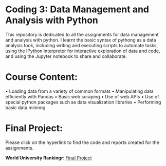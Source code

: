# Coding 3: Data Management and Analysis with Python

This repository is dedicated to all the assignments for data management and analysis with python. I learnt the basic syntax of pythong as a data analysis took, including writing and executing scripts to automate tasks, using the IPython interpreter for interactive exploration of data and
code, and using the Jupyter notebook to share and collaborate.

# Course Content:

• Loading data from a variety of common formats
• Manipulating data efficiently with Pandas
• Basic web scraping
• Use of web APIs
• Use of special python packages such as data visualization libraries
• Performing basic data mininng

# Final Project:

Please click on the hyperlink to find the code and reports created for the assignments.

**World University Rankingr**: [Final Project](https://github.com/nawalhasan/Data-Management-and-Analysis-with-Python)

